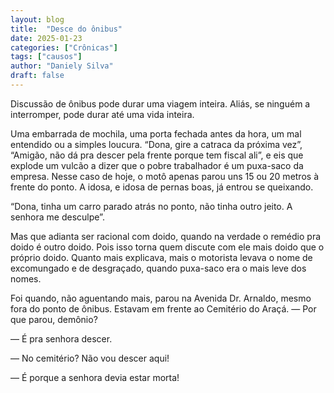 ```yaml
---
layout: blog
title:  "Desce do ônibus"
date: 2025-01-23
categories: ["Crônicas"]
tags: ["causos"]
author: "Daniely Silva"
draft: false
---
```

Discussão de ônibus pode durar uma viagem inteira. Aliás, se ninguém a interromper, pode durar até uma vida inteira.

Uma embarrada de mochila, uma porta fechada antes da hora, um mal entendido ou a simples loucura. “Dona, gire a catraca da próxima vez”, “Amigão, não dá pra descer pela frente porque tem fiscal ali”, e eis que explode um vulcão a dizer que o pobre trabalhador é um puxa-saco da empresa.
Nesse caso de hoje, o motô apenas parou uns 15 ou 20 metros à frente do ponto. A idosa, e idosa de pernas boas, já entrou se queixando.

“Dona, tinha um carro parado atrás no ponto, não tinha outro jeito. A senhora me desculpe”.

Mas que adianta ser racional com doido, quando na verdade o remédio pra doido é outro doido. Pois isso torna quem discute com ele mais doido que o próprio doido. Quanto mais explicava, mais o motorista levava o nome de excomungado e de desgraçado, quando puxa-saco era o mais leve dos nomes.

Foi quando, não aguentando mais, parou na Avenida Dr. Arnaldo, mesmo fora do ponto de ônibus. Estavam em frente ao Cemitério do Araçá.
— Por que parou, demônio?

— É pra senhora descer.

— No cemitério? Não vou descer aqui!

— É porque a senhora devia estar morta!
